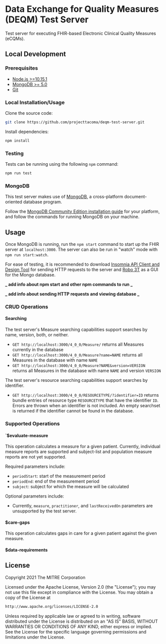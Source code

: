 # Data Exchange for Quality Measures (DEQM) Test Server

Test server for executing FHIR-based Electronic Clinical Quality Measures (eCQMs).

## Local Development

### Prerequisites

- [Node.js >=10.15.1](https://nodejs.org/en/)
- [MongoDB >= 5.0](https://www.mongodb.com)
- [Git](https://git-scm.com/)

### Local Installation/Usage

Clone the source code:

```bash
git clone https://github.com/projecttacoma/deqm-test-server.git
```

Install dependencies:

```bash
npm install
```

### Testing

Tests can be running using the following `npm` command:

```bash
npm run test
```

### MongoDB

This test server makes use of [MongoDB](https://www.mongodb.com), a cross-platform document-oriented database program.

Follow the [MongoDB Community Edition installation guide](https://docs.mongodb.com/manual/installation/) for your platform, and follow the commands for running MongoDB on your machine.

## Usage

Once MongoDB is running, run the `npm start` command to start up the FHIR server at `localhost:3000`. The server can also be run in "watch" mode with `npm run start:watch`.

For ease of testing, it is recommended to download [Insomnia API Client and Design Tool](https://insomnia.rest) for sending HTTP requests to the server and [Robo 3T](https://robomongo.org) as a GUI for the Mongo database.

**_ add info about npm start and other npm commands to run _**

**_ add info about sending HTTP requests and viewing database _**

### CRUD Operations

#### Searching

The test server's Measure searching capabilities support searches by name, version, both, or neither.

- `GET http://localhost:3000/4_0_0/Measure/` returns all Measures currently in the database
- `GET http://localhost:3000/4_0_0/Measure?name=NAME` returns all Measures in the database with name `NAME`
- `GET http://localhost:3000/4_0_0/Measure?NAME&version=VERSION` returns all Measures in the database with name `NAME` and version `VERSION`

The test server's resource searching capabilities support searches by identifier.

- `GET http://localhost:3000/4_0_0/RESOURCETYPE/?identifier=ID` returns bundle entries of resource type `RESOURCETYPE` that have the identifier `ID`. Errors are thrown when an identifier is not included. An empty searchset is returned if the identifier cannot be found in the database.

### Supported Operations

#### `$evaluate-measure

This operation calculates a measure for a given patient. Currently, individual measure reports are supported and subject-list and population measure reports are not yet supported.

Required parameters include:

- `periodStart`: start of the measurement period
- `periodEnd`: end of the measurement period
- `subject`: subject for which the measure will be calculated

Optional parameters include:

- Currently, `measure`, `practitioner`, and `lastReceivedOn` parameters are unsupported by the test server.

#### $care-gaps

This operation calculates gaps in care for a given patient against the given measure.

#### $data-requirements

## License

Copyright 2021 The MITRE Corporation

Licensed under the Apache License, Version 2.0 (the "License"); you may not use this file except in compliance with the License. You may obtain a copy of the License at

```bash
http://www.apache.org/licenses/LICENSE-2.0
```

Unless required by applicable law or agreed to in writing, software distributed under the License is distributed on an "AS IS" BASIS, WITHOUT WARRANTIES OR CONDITIONS OF ANY KIND, either express or implied. See the License for the specific language governing permissions and limitations under the License.
